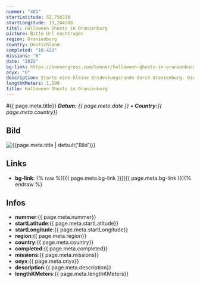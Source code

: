 ```yaml
---
nummer: "481"
startLatitude: 52,756318
startLongitude: 13,244588
titel: Halloween Ghosts in Oranienburg
picture: Bitte Url nachtragen
region: Oranienburg
country: Deutschland
completed: "10.422"
missions: "6"
date: "2022"
bg-link: https://bannergress.com/banner/halloween-ghosts-in-oranienburg-b9e6
onyx: "0"
description: Starte eine kleine Entdeckungsrunde durch Oranienburg. Die Runde startet und endet in der Bernauer Straße.
lengthKMeters: 1,599
title: Halloween Ghosts in Oranienburg
---
```


#{{ page.meta.title}}
_**Datum:** {{ page.meta.date }} • **Country:**{{ page.meta.country}}_

## Bild
![{{page.meta.title | default('Bild')}}]({{page.meta.picture}})

## Links
- **bg-link**: {% raw %}[{{ page.meta.bg-link }}]({{ page.meta.bg-link }}){% endraw %}

## Infos
- **nummer**:{{ page.meta.nummer}}
- **startLatitude**:{{ page.meta.startLatitude}}
- **startLongitude**:{{ page.meta.startLongitude}}
- **region**:{{ page.meta.region}}
- **country**:{{ page.meta.country}}
- **completed**:{{ page.meta.completed}}
- **missions**:{{ page.meta.missions}}
- **onyx**:{{ page.meta.onyx}}
- **description**:{{ page.meta.description}}
- **lengthKMeters**:{{ page.meta.lengthKMeters}}

